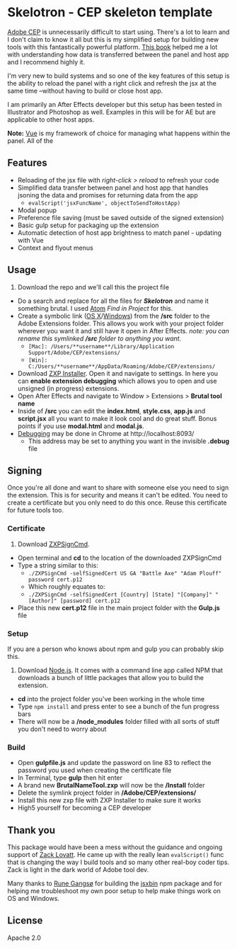 # Skelotron - CEP skeleton template
[Adobe CEP][799ff023] is unnecessarily difficult to start using. There's a lot to learn and I don't claim to know it all but this is my simplified setup for building new tools with this fantastically powerful platform. [This book][799ff025] helped me a lot with understanding how data is transferred between the panel and host app and I recommend highly it.

I'm very new to build systems and so one of the key features of this setup is the ability to reload the panel with a right click and refresh the jsx at the same time –without having to build or close host app.

I am primarily an After Effects developer but this setup has been tested in Illustrator and Photoshop as well. Examples in this will be for AE but are applicable to other host apps.

**Note:** [Vue][799ff047] is my framework of choice for managing what happens within the panel. All of the

## Features
- Reloading of the jsx file with *right-click > reload* to refresh your code
- Simplified data transfer between panel and host app that handles jsoning the data and promises for returning data from the app
    - `evalScript('jsxFuncName', objectToSendToHostApp)`
- Modal popup
- Preference file saving (must be saved outside of the signed extension)
- Basic gulp setup for packaging up the extension
- Automatic detection of host app brightness to match panel - updating with Vue
- Context and flyout menus

## Usage
1. Download the repo and we'll call this the project file
- Do a search and replace for all the files  for ***Skelotron*** and name it something brutal. I used [Atom][799ff027] *Find in Project* for this.
- Create a symbolic link ([OS X][799ff029]/[Windows][799ff031]) from the **/src** folder to the Adobe Extensions folder. This allows you work with your project folder wherever you want it and still have it open in After Effects. *note: you can rename this symlinked **/src** folder to anything you want.*
    - `[Mac]: /Users/**username**/Library/Application Support/Adobe/CEP/extensions/`
    - `[Win]: C:/Users/**username**/AppData/Roaming/Adobe/CEP/extensions/`
- Download [ZXP Installer][799ff035]. Open it and navigate to settings. In here you can **enable extension debugging** which allows you to open and use unsigned (in progress) extensions.
- Open After Effects and navigate to Window > Extensions > **Brutal tool name**
- Inside of **/src** you can edit the **index.html**, **style.css**, **app.js** and **script.jsx** all you want to make it look cool and do great stuff. Bonus points if you use **modal.html** and **modal.js**.
- [Debugging][799ff033] may be done in Chrome at http://localhost:8093/
    - This address may be set to anything you want in the invisible **.debug** file

## Signing
Once you're all done and want to share with someone else you need to sign the extension. This is for security and means it can't be edited. You need to create a certificate but you only need to do this once. Reuse this certificate for future tools too.

### Certificate
1. Download [ZXPSignCmd][799ff037].
- Open terminal and **cd** to the location of the downloaded ZXPSignCmd
- Type a string similar to this:
    - `./ZXPSignCmd -selfSignedCert US GA "Battle Axe" "Adam Plouff" password cert.p12`
    - Which roughly equates to:
    - `./ZXPSignCmd -selfSignedCert [Country] [State] "[Company]" "[Author]" [password] cert.p12`
- Place this new **cert.p12** file in the main project folder with the **Gulp.js** file

### Setup
If you are a person who knows about npm and gulp you can probably skip this.
1. Download [Node.js][799ff041]. It comes with a command line app called NPM that downloads a bunch of little packages that allow you to build the extension.
- **cd** into the project folder you've been working in the whole time
- Type `npm install` and press enter to see a bunch of the fun progress bars
- There will now be a **/node_modules** folder filled with all sorts of stuff you don't need to worry about

### Build
- Open **gulpfile.js** and update the password on line 83 to reflect the password you used when creating the certificate file
- In Terminal, type **gulp** then hit enter
- A brand new **BrutalNameTool.zxp** will now be the **/Install** folder
- Delete the symlink project folder in **/Adobe/CEP/extensions/**
- Install this new zxp file with ZXP Installer to make sure it works
- High5 yourself for becoming a CEP developer

## Thank you
This package would have been a mess without the guidance and ongoing support of [Zack Lovatt][799ff039]. He came up with the really lean `evalScript()` func that is changing the way I build tools and so many other real-boy coder tips. Zack is light in the dark world of Adobe tool dev.

Many thanks to [Rune Gangsø][799ff043] for building the [jsxbin][799ff045] npm package and for helping me troubleshoot my own poor setup to help make things work on OS and Windows.

## License
Apache 2.0


[799ff023]: https://github.com/Adobe-CEP "Adobe CEP"
[799ff025]: http://htmlpanelsbook.com/ "HTML Panels"
[799ff027]: https://atom.io/ "Atom"
[799ff029]: https://www.howtogeek.com/297721/how-to-create-and-use-symbolic-links-aka-symlinks-on-a-mac/ "OS X Symlink"
[799ff031]: https://www.howtogeek.com/howto/16226/complete-guide-to-symbolic-links-symlinks-on-windows-or-linux/ "Windows Symlink"
[799ff033]: https://github.com/Adobe-CEP/Getting-Started-guides/tree/master/Client-side%20Debugging "Client side debugging"
[799ff035]: https://aescripts.com/learn/zxp-installer/ "ZXP Installer"
[799ff037]: https://github.com/Adobe-CEP/CEP-Resources/tree/master/ZXPSignCMD "ZXPSignCmd"
[799ff039]: http://zacklovatt.com/ "Zack Lovatt"
[799ff041]: https://nodejs.org/en/download/ "Node.js"
[799ff043]: https://github.com/runegan "Rune Gangsø"
[799ff045]: https://www.npmjs.com/package/jsxbin "jsxbin npm"
[799ff047]: https://vuejs.org/ "vue.js"
